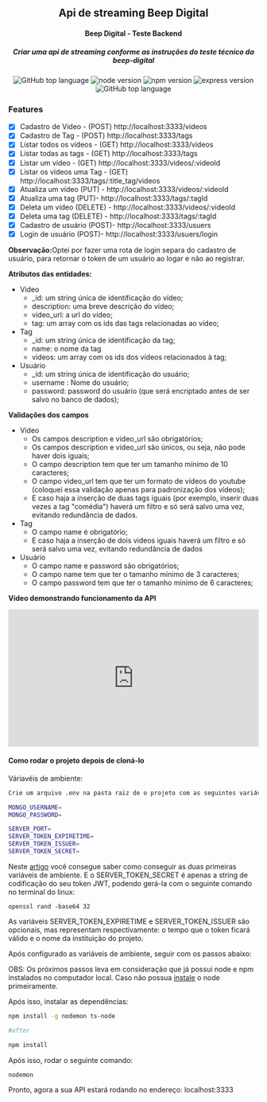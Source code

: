 <h2 align="center"> Api de streaming Beep Digital </h2>

<h4 align="center"> Beep Digital - Teste Backend</h4>

<h5 align="center">Criar uma api de streaming conforme as instruções do teste técnico da beep-digital</h5>
<p align="center">
    <img alt="GitHub top language" src="https://img.shields.io/github/languages/top/luisdallacqua/beep-digital.svg">
    <img alt="node version" src="https://img.shields.io/static/v1?label=node&message=v.16.18.1&color=green&">
    <img alt="npm version" src="https://img.shields.io/static/v1?label=npm&message=v.8.19.2&color=blue">
    <img alt="express version" src="https://img.shields.io/static/v1?label=express&message=v.4.18.2&color=black">
    <img alt="GitHub top language" src="https://img.shields.io/static/v1?label=mongoose&message=v.6.7.3&color=blue">
    
</p>

### Features

-   [x] Cadastro de Video - (POST) http://localhost:3333/videos
-   [x] Cadastro de Tag - (POST) http://localhost:3333/tags
-   [x] Listar todos os vídeos - (GET) http://localhost:3333/videos
-   [x] Listar todas as tags - (GET) http://localhost:3333/tags
-   [x] Listar um vídeo - (GET) http://localhost:3333/videos/:videoId
-   [x] Listar os vídeos uma Tag - (GET) http://localhost:3333/tags/:title_tag/videos
-   [x] Atualiza um vídeo (PUT) - http://localhost:3333/videos/:videoId
-   [x] Atualiza uma tag (PUT)- http://localhost:3333/tags/:tagId
-   [x] Deleta um vídeo (DELETE) - http://localhost:3333/videos/:videoId
-   [x] Deleta uma tag (DELETE) - http://localhost:3333/tags/:tagId
-   [x] Cadastro de usuário (POST)- http://localhost:3333/usuers
-   [x] Login de usuário (POST)- http://localhost:3333/usuers/login

<p><strong>Observação:</strong>Optei por fazer uma rota de login separa do cadastro de usuário, para retornar o token de um usuário ao logar e não ao registrar.</p>

<p><strong>Atributos das entidades:</strong></p>

-   Video
    -   \_id: um string única de identificação do vídeo;
    -   description: uma breve descrição do vídeo;
    -   video_url: a url do vídeo;
    -   tag: um array com os ids das tags relacionadas ao vídeo;
-   Tag
    -   \_id: um string única de identificação da tag;
    -   name: o nome da tag
    -   videos: um array com os ids dos vídeos relacionados à tag;
-   Usuário
    -   \_id: um string única de identificação do usuário;
    -   username : Nome do usuário;
    -   password: password do usuário (que será encriptado antes de ser salvo no banco de dados);

 <p><strong>Validações dos campos</strong></p>

-   Video
    -   Os campos description e video_url são obrigatórios;
    -   Os campos description e video_url são únicos, ou seja, não pode haver dois iguais;
    -   O campo description tem que ter um tamanho mínimo de 10 caracteres;
    -   O campo video_url tem que ter um formato de vídeos do youtube (coloquei essa validação apenas para padronização dos vídeos);
    -   E caso haja a inserção de duas tags iguais (por exemplo, inserir duas vezes a tag "comédia") haverá um filtro e só será salvo uma vez, evitando redundância de dados.
-   Tag
    -   O campo name é obrigatório;
    -   E caso haja a inserção de dois videos iguais haverá um filtro e só será salvo uma vez, evitando redundância de dados
-   Usuário
    -   O campo name e password são obrigatórios;
    -   O campo name tem que ter o tamanho mínimo de 3 caracteres;
    -   O campo password tem que ter o tamanho mínimo de 6 caracteres;

<p><strong>Vídeo demonstrando funcionamento da API</strong></p>
<div style="position: relative; padding-bottom: 54.6875%; height: 0;"><iframe src="https://www.loom.com/embed/65f3e456f2654ab69abb8fd0bce88f95" frameborder="0" webkitallowfullscreen mozallowfullscreen allowfullscreen style="position: absolute; top: 0; left: 0; width: 100%; height: 100%;"></iframe></div>

#### Como rodar o projeto depois de cloná-lo

Váriavéis de ambiente:

```bash
Crie um arquivo .env na pasta raiz de o projeto com as seguintes variáveis

MONGO_USERNAME=
MONGO_PASSWORD=

SERVER_PORT=
SERVER_TOKEN_EXPIRETIME=
SERVER_TOKEN_ISSUER=
SERVER_TOKEN_SECRET=
```

Neste [artigo](https://www.mongodb.com/developer/how-to/nextjs-with-mongodb/) você consegue saber como conseguir as duas primeiras variáveis de ambiente. E o SERVER_TOKEN_SECRET é apenas a string de
codificação do seu token JWT, podendo gerá-la com o seguinte comando no terminal do linux:

```
openssl rand -base64 32
```

As variáveis SERVER_TOKEN_EXPIRETIME e SERVER_TOKEN_ISSUER são opcionais, mas representam respectivamente: o tempo que o token ficará válido e o nome da instituição do projeto.

Após configurado as variáveis de ambiente, seguir com os passos abaixo:

OBS: Os próximos passos leva em consideração que já possui node e npm instalados no computador local. Caso não possua [instale](https://nodejs.org/en/download/) o node primeiramente.

Após isso, instalar as dependências:

```bash
npm install -g nodemon ts-node

#after

npm install
```

Após isso, rodar o seguinte comando:

```bash
nodemon
```

Pronto, agora a sua API estará rodando no endereço: localhost:3333
